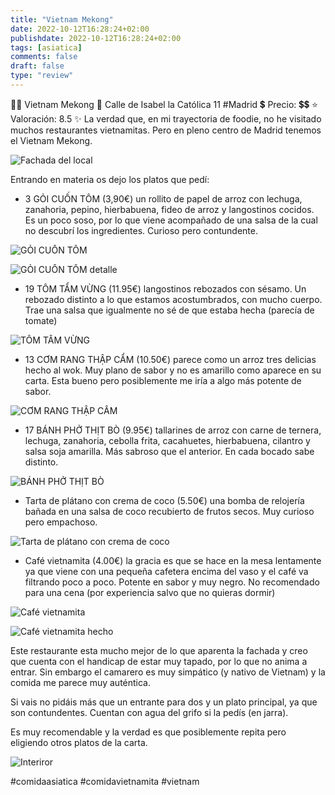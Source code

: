 ```yaml
---
title: "Vietnam Mekong"
date: 2022-10-12T16:28:24+02:00
publishdate: 2022-10-12T16:28:24+02:00
tags: [asiatica]
comments: false
draft: false
type: "review"
---
```


👨‍🍳 Vietnam Mekong
📍 Calle de Isabel la Católica 11 #Madrid
💲 Precio: 💲💲
⭐️ Valoración: 8.5
✨ La verdad que, en mi trayectoria de foodie, no he visitado muchos restaurantes vietnamitas. Pero en pleno centro de Madrid tenemos el Vietnam Mekong.

![Fachada del local](images/fachada-vietnam-mekong.webp)

Entrando en materia os dejo los platos que pedí:
* 3 GỎI CUỐN TÔM (3,90€) un rollito de papel de arroz con lechuga, zanahoria, pepino, hierbabuena, fideo de arroz y langostinos cocidos. Es un poco soso, por lo que viene acompañado de una salsa de la cual no descubrí los ingredientes. Curioso pero contundente.

![GỎI CUỐN TÔM](images/rollitos.webp)

![GỎI CUỐN TÔM detalle](images/rollitos-detalle.webp)

* 19 TÔM TẨM VỪNG (11.95€) langostinos rebozados con sésamo. Un rebozado distinto a lo que estamos acostumbrados, con mucho cuerpo. Trae una salsa que igualmente no sé de que estaba hecha (parecía de tomate)

![TÔM TẨM VỪNG ](images/langostinos-detalle.webp)

* 13 CƠM RANG THẬP CẨM (10.50€) parece como un arroz tres delicias hecho al wok. Muy plano de sabor y no es amarillo como aparece en su carta. Esta bueno pero posiblemente me iría a algo más potente de sabor.

![CƠM RANG THẬP CẨM](images/arroz.webp)

* 17 BÁNH PHỞ THỊT BÒ (9.95€) tallarines de arroz con carne de ternera, lechuga, zanahoria, cebolla frita, cacahuetes, hierbabuena, cilantro y salsa soja amarilla. Más sabroso que el anterior. En cada bocado sabe distinto.

![BÁNH PHỞ THỊT BÒ](images/tallarines.webp)

* Tarta de plátano con crema de coco (5.50€) una bomba de relojería bañada en una salsa de coco recubierto de frutos secos. Muy curioso pero empachoso.

![Tarta de plátano con crema de coco](images/tarta-de-platano.webp)

* Café vietnamita (4.00€) la gracia es que se hace en la mesa lentamente ya que viene con una pequeña cafetera encima del vaso y el café va filtrando poco a poco. Potente en sabor y muy negro. No recomendado para una cena (por experiencia salvo que no quieras dormir)

![Café vietnamita](images/cafe.webp)

![Café vietnamita hecho](images/cafe-detalle.webp)

Este restaurante esta mucho mejor de lo que aparenta la fachada y creo que cuenta con el handicap de estar muy tapado, por lo que no anima a entrar. Sin embargo el camarero es muy simpático (y nativo de Vietnam) y la comida me parece muy auténtica.

Si vais no pidáis más que un entrante para dos y un plato principal, ya que son contundentes. Cuentan con agua del grifo si la pedís (en jarra).

Es muy recomendable y la verdad es que posiblemente repita pero eligiendo otros platos de la carta.

![Interiror](images/interior.webp)

#comidaasiatica #comidavietnamita #vietnam
